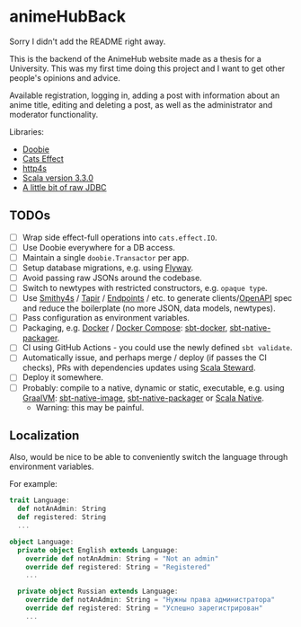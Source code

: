 # animeHubBack

Sorry I didn't add the README right away.

This is the backend of the AnimeHub website made as a thesis for a University. This was my first time doing this project and I want to get other people's opinions and advice. 

Available registration, logging in, adding a post with information about an anime title, editing and deleting a post, as well as the administrator and moderator functionality.

Libraries:
- [Doobie](https://tpolecat.github.io/doobie/)
- [Cats Effect](https://typelevel.org/cats-effect/)
- [http4s](https://http4s.org/)
- [Scala version 3.3.0](https://dotty.epfl.ch/)
- [A little bit of raw JDBC](https://docs.oracle.com/javase/tutorial/jdbc/basics/index.html)


## TODOs

- [ ] Wrap side effect-full operations into `cats.effect.IO`.
- [ ] Use Doobie everywhere for a DB access.
- [ ] Maintain a single `doobie.Transactor` per app.
- [ ] Setup database migrations, e.g. using [Flyway](https://flywaydb.org/).
- [ ] Avoid passing raw JSONs around the codebase.
- [ ] Switch to newtypes with restricted constructors, e.g. `opaque type`.
- [ ] Use [Smithy4s](https://github.com/disneystreaming/smithy4s) / [Tapir](https://tapir.softwaremill.com/en/latest/index.html) / [Endpoints](https://github.com/endpoints4s/endpoints4s) / etc. to generate clients/[OpenAPI](https://www.openapis.org/) spec and reduce the boilerplate (no more JSON, data models, newtypes).
- [ ] Pass configuration as environment variables.
- [ ] Packaging, e.g. [Docker](https://www.docker.com/) / [Docker Compose](https://docs.docker.com/compose/): [sbt-docker](https://github.com/marcuslonnberg/sbt-docker), [sbt-native-packager](https://github.com/sbt/sbt-native-packager).
- [ ] CI using GitHub Actions - you could use the newly defined `sbt validate`.
- [ ] Automatically issue, and perhaps merge / deploy (if passes the CI checks), PRs with dependencies updates using [Scala Steward](https://github.com/scala-steward-org/scala-steward).
- [ ] Deploy it somewhere.
- [ ] Probably: compile to a native, dynamic or static, executable, e.g. using [GraalVM](https://www.graalvm.org/latest/reference-manual/native-image/): [sbt-native-image](https://github.com/scalameta/sbt-native-image), [sbt-native-packager](https://github.com/sbt/sbt-native-packager) or [Scala Native](https://scala-native.org/en/stable/).
  - Warning: this may be painful.

## Localization
Also, would be nice to be able to conveniently switch the language through environment variables.

For example:
```scala
trait Language:
  def notAnAdmin: String
  def registered: String
  ...

object Language:
  private object English extends Language:
    override def notAnAdmin: String = "Not an admin"
    override def registered: String = "Registered"
    ...

  private object Russian extends Language:
    override def notAnAdmin: String = "Нужны права администратора"
    override def registered: String = "Успешно зарегистрирован"
    ...
```
